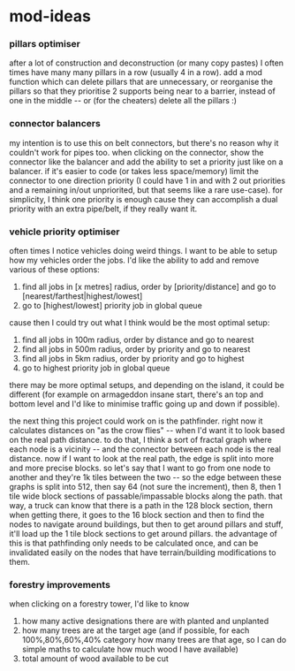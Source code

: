 # mod-ideas

### pillars optimiser

after a lot of construction and deconstruction (or many copy pastes) I often times have many many pillars in a row (usually 4 in a row). add a mod function which can delete pillars that are unnecessary, or reorganise the pillars so that they prioritise 2 supports being near to a barrier, instead of one in the middle -- or (for the cheaters) delete all the pillars :)

### connector balancers

my intention is to use this on belt connectors, but there's no reason why it couldn't work for pipes too. when clicking on the connector, show the connector like the balancer and add the ability to set a priority just like on a balancer. if it's easier to code (or takes less space/memory) limit the connector to one direction priority (I could have 1 in and with 2 out priorities and a remaining in/out unpriorited, but that seems like a rare use-case). for simplicity, I think one priority is enough cause they can accomplish a dual priority with an extra pipe/belt, if they really want it.

### vehicle priority optimiser

often times I notice vehicles doing weird things. I want to be able to setup how my vehicles order the jobs. I'd like the ability to add and remove various of these options:
1. find all jobs in [x metres] radius, order by [priority/distance] and go to [nearest/farthest|highest/lowest]
2. go to [highest/lowest] priority job in global queue

cause then I could try out what I think would be the most optimal setup:
1. find all jobs in 100m radius, order by distance and go to nearest
2. find all jobs in 500m radius, order by priority and go to nearest
3. find all jobs in 5km radius, order by priority and go to highest
4. go to highest priority job in global queue

there may be more optimal setups, and depending on the island, it could be different (for example on armageddon insane start, there's an top and bottom level and I'd like to minimise traffic going up and down if possible).

the next thing this project could work on is the pathfinder. right now it calculates distances on "as the crow flies" -- when I'd want it to look based on the real path distance. to do that, I think a sort of fractal graph where each node is a vicinity -- and the connector between each node is the real distance. now if I want to look at the real path, the edge is split into more and more precise blocks. so let's say that I want to go from one node to another and they're 1k tiles between the two -- so the edge between these graphs is split into 512, then say 64 (not sure the increment), then 8, then 1 tile wide block sections of passable/impassable blocks along the path. that way, a truck can know that there is a path in the 128 block section, thern when getting there, it goes to the 16 block section and then to find the nodes to navigate around buildings, but then to get around pillars and stuff, it'll load up the 1 tile block sections to get around pillars. the advantage of this is that pathfinding only needs to be calculated once, and can be invalidated easily on the nodes that have terrain/building modifications to them.

### forestry improvements

when clicking on a forestry tower, I'd like to know
1. how many active designations there are with planted and unplanted
2. how many trees are at the target age (and if possible, for each 100%,80%,60%,40% category how many trees are that age, so I can do simple maths to calculate how much wood I have available)
3. total amount of wood available to be cut
